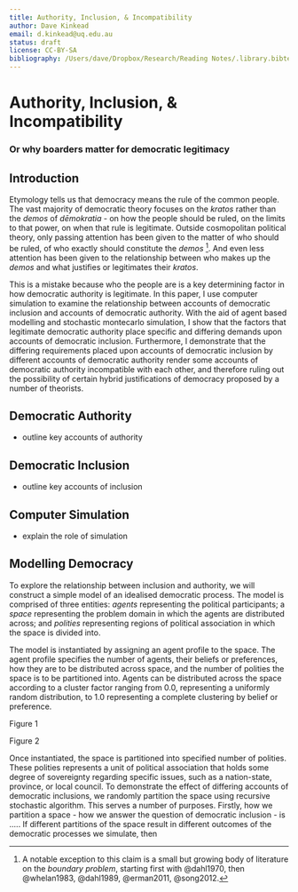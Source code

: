 ```yaml
---
title: Authority, Inclusion, & Incompatibility
author: Dave Kinkead
email: d.kinkead@uq.edu.au
status: draft
license: CC-BY-SA
bibliography: /Users/dave/Dropbox/Research/Reading Notes/.library.bibtex
---
```


# Authority, Inclusion, & Incompatibility

### Or why boarders matter for democratic legitimacy

## Introduction

Etymology tells us that democracy means the rule of the common people.  The vast majority of democratic theory focuses on the _kratos_ rather than the _demos_ of _dēmokratia_ - on how the people should be ruled, on the limits to that power, on when that rule is legitimate.  Outside cosmopolitan political theory, only passing attention has been given to the matter of who should be ruled, of who exactly should constitute the _demos_ [^1].  And even less attention has been given to the relationship between who makes up the _demos_ and what justifies or legitimates their _kratos_.


[^1]: A notable exception to this claim is a small but growing body of literature on the _boundary problem_, starting first with @dahl1970, then @whelan1983, @dahl1989, @erman2011, @song2012.


This is a mistake because who the people are is a key determining factor in how democratic authority is legitimate.  In this paper, I use computer simulation to examine the relationship between accounts of democratic inclusion and accounts of democratic authority.  With the aid of agent based modelling and stochastic montecarlo simulation, I show that the factors that legitimate democratic authority place specific and differing demands upon accounts of democratic inclusion.  Furthermore, I demonstrate that the differing requirements placed upon accounts of democratic inclusion by different accounts of democratic authority render some accounts of democratic authority incompatible with each other, and therefore ruling out the possibility of certain hybrid justifications of democracy proposed by a number of theorists.


## Democratic Authority

- outline key accounts of authority


## Democratic Inclusion

- outline key accounts of inclusion


## Computer Simulation

- explain the role of simulation


## Modelling Democracy

To explore the relationship between inclusion and authority, we will construct a simple model of an idealised democratic process.  The model is comprised of three entities: _agents_ representing the political participants; a _space_ representing the problem domain in which the agents are distributed across; and _polities_ representing regions of political association in which the space is divided into.

The model is instantiated by assigning an agent profile to the space.  The agent profile specifies the number of agents, their beliefs or preferences, how they are to be distributed across space, and the number of polities the space is to be partitioned into.  Agents can be distributed across the space according to a cluster factor ranging from 0.0, representing a uniformly random distribution, to 1.0 representing a complete clustering by belief or preference.

Figure 1

Figure 2

Once instantiated, the space is partitioned into specified number of polities.  These polities represents a unit of political association that holds some degree of sovereignty regarding specific issues, such as a nation-state, province, or local council.  To demonstrate the effect of differing accounts of democratic inclusions, we randomly partition the space using recursive stochastic algorithm.  This serves a number of purposes.  Firstly, how we partition a space - how we answer the question of democratic inclusion - is ..... If different partitions of the space result in different outcomes of the democratic processes we simulate, then 


